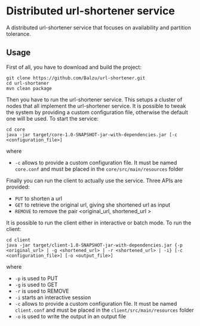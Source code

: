 # Distributed url-shortener service
A distributed url-shortener service that focuses on availability and partition tolerance.

## Usage
First of all, you have to download and build the project:

`git clone https://github.com/Balzu/url-shortener.git`  
`cd url-shortener`  
`mvn clean package`  

Then you have to run the url-shortener service. This setups a cluster of nodes that all implement the url-shortener service. It is possible to tweak the system by providing a custom configuration file, otherwise the default one will be used. To start the service:

`cd core`  
`java -jar target/core-1.0-SNAPSHOT-jar-with-dependencies.jar [-c <configuration_file>] `  

where

* `-c` allows to provide a custom configuration file. It must be named `core.conf` and must be placed in the `core/src/main/resources` folder

Finally you can run the client to actually use the service. Three APIs are provided:

* `PUT` to shorten a url
* `GET` to retrieve the original url, giving she shortened url as input
* `REMOVE` to remove the pair <original_url, shortened_url >

It is possible to run the client either in interactive or batch mode. To run the client:

`cd client`  
`java -jar target/client-1.0-SNAPSHOT-jar-with-dependencies.jar {-p <original_url> | -g <shortened_url> | -r <shortened_url> | -i} [-c <configuration_file>] [-o <output_file>]`  

where

* `-p` is used to PUT
* `-g` is used to GET
* `-r` is used to REMOVE 
* `-i` starts an interactive session
* `-c` allows to provide a custom configuration file. It must be named `client.conf` and must be placed in the `client/src/main/resources` folder
* `-o` is used to write the output in an output file

